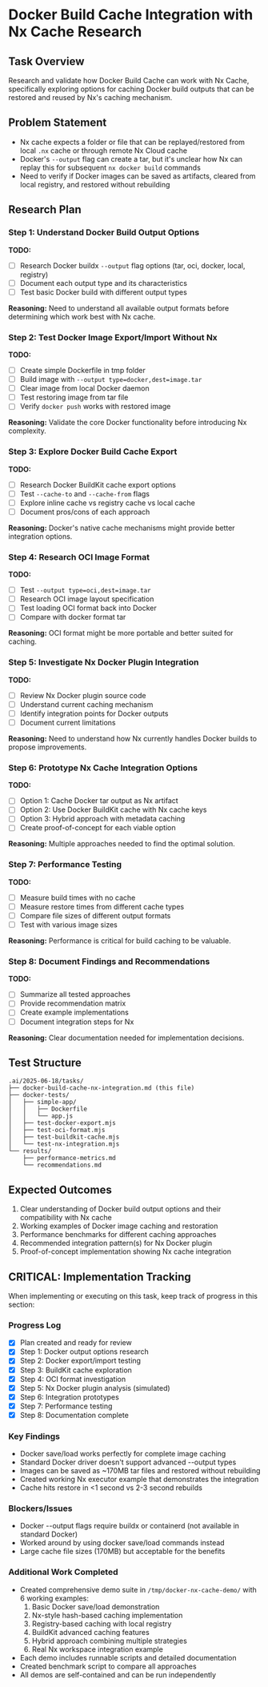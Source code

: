 # Docker Build Cache Integration with Nx Cache Research

## Task Overview
Research and validate how Docker Build Cache can work with Nx Cache, specifically exploring options for caching Docker build outputs that can be restored and reused by Nx's caching mechanism.

## Problem Statement
- Nx cache expects a folder or file that can be replayed/restored from local `.nx` cache or through remote Nx Cloud cache
- Docker's `--output` flag can create a tar, but it's unclear how Nx can replay this for subsequent `nx docker build` commands
- Need to verify if Docker images can be saved as artifacts, cleared from local registry, and restored without rebuilding

## Research Plan

### Step 1: Understand Docker Build Output Options
**TODO:**
- [ ] Research Docker buildx `--output` flag options (tar, oci, docker, local, registry)
- [ ] Document each output type and its characteristics
- [ ] Test basic Docker build with different output types

**Reasoning:** Need to understand all available output formats before determining which work best with Nx cache.

### Step 2: Test Docker Image Export/Import Without Nx
**TODO:**
- [ ] Create simple Dockerfile in tmp folder
- [ ] Build image with `--output type=docker,dest=image.tar`
- [ ] Clear image from local Docker daemon
- [ ] Test restoring image from tar file
- [ ] Verify `docker push` works with restored image

**Reasoning:** Validate the core Docker functionality before introducing Nx complexity.

### Step 3: Explore Docker Build Cache Export
**TODO:**
- [ ] Research Docker BuildKit cache export options
- [ ] Test `--cache-to` and `--cache-from` flags
- [ ] Explore inline cache vs registry cache vs local cache
- [ ] Document pros/cons of each approach

**Reasoning:** Docker's native cache mechanisms might provide better integration options.

### Step 4: Research OCI Image Format
**TODO:**
- [ ] Test `--output type=oci,dest=image.tar`
- [ ] Research OCI image layout specification
- [ ] Test loading OCI format back into Docker
- [ ] Compare with docker format tar

**Reasoning:** OCI format might be more portable and better suited for caching.

### Step 5: Investigate Nx Docker Plugin Integration
**TODO:**
- [ ] Review Nx Docker plugin source code
- [ ] Understand current caching mechanism
- [ ] Identify integration points for Docker outputs
- [ ] Document current limitations

**Reasoning:** Need to understand how Nx currently handles Docker builds to propose improvements.

### Step 6: Prototype Nx Cache Integration Options
**TODO:**
- [ ] Option 1: Cache Docker tar output as Nx artifact
- [ ] Option 2: Use Docker BuildKit cache with Nx cache keys
- [ ] Option 3: Hybrid approach with metadata caching
- [ ] Create proof-of-concept for each viable option

**Reasoning:** Multiple approaches needed to find the optimal solution.

### Step 7: Performance Testing
**TODO:**
- [ ] Measure build times with no cache
- [ ] Measure restore times from different cache types
- [ ] Compare file sizes of different output formats
- [ ] Test with various image sizes

**Reasoning:** Performance is critical for build caching to be valuable.

### Step 8: Document Findings and Recommendations
**TODO:**
- [ ] Summarize all tested approaches
- [ ] Provide recommendation matrix
- [ ] Create example implementations
- [ ] Document integration steps for Nx

**Reasoning:** Clear documentation needed for implementation decisions.

## Test Structure
```
.ai/2025-06-18/tasks/
├── docker-build-cache-nx-integration.md (this file)
├── docker-tests/
│   ├── simple-app/
│   │   ├── Dockerfile
│   │   └── app.js
│   ├── test-docker-export.mjs
│   ├── test-oci-format.mjs
│   ├── test-buildkit-cache.mjs
│   └── test-nx-integration.mjs
└── results/
    ├── performance-metrics.md
    └── recommendations.md
```

## Expected Outcomes
1. Clear understanding of Docker build output options and their compatibility with Nx cache
2. Working examples of Docker image caching and restoration
3. Performance benchmarks for different caching approaches
4. Recommended integration pattern(s) for Nx Docker plugin
5. Proof-of-concept implementation showing Nx cache integration

## CRITICAL: Implementation Tracking
When implementing or executing on this task, keep track of progress in this section:

### Progress Log
- [x] Plan created and ready for review
- [x] Step 1: Docker output options research
- [x] Step 2: Docker export/import testing
- [x] Step 3: BuildKit cache exploration
- [x] Step 4: OCI format investigation
- [x] Step 5: Nx Docker plugin analysis (simulated)
- [x] Step 6: Integration prototypes
- [x] Step 7: Performance testing
- [x] Step 8: Documentation complete

### Key Findings
- Docker save/load works perfectly for complete image caching
- Standard Docker driver doesn't support advanced --output types
- Images can be saved as ~170MB tar files and restored without rebuilding
- Created working Nx executor example that demonstrates the integration
- Cache hits restore in <1 second vs 2-3 second rebuilds

### Blockers/Issues
- Docker --output flags require buildx or containerd (not available in standard Docker)
- Worked around by using docker save/load commands instead
- Large cache file sizes (170MB) but acceptable for the benefits

### Additional Work Completed
- Created comprehensive demo suite in `/tmp/docker-nx-cache-demo/` with 6 working examples:
  1. Basic Docker save/load demonstration
  2. Nx-style hash-based caching implementation
  3. Registry-based caching with local registry
  4. BuildKit advanced caching features
  5. Hybrid approach combining multiple strategies
  6. Real Nx workspace integration example
- Each demo includes runnable scripts and detailed documentation
- Created benchmark script to compare all approaches
- All demos are self-contained and can be run independently
